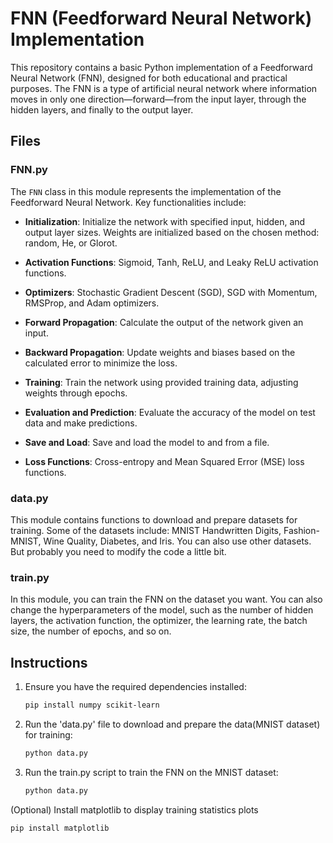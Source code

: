 # FNN (Feedforward Neural Network) Implementation

This repository contains a basic Python implementation of a Feedforward Neural Network (FNN), designed for both educational and practical purposes. The FNN is a type of artificial neural network where information moves in only one direction—forward—from the input layer, through the hidden layers, and finally to the output layer.

## Files

### FNN.py

The `FNN` class in this module represents the implementation of the Feedforward Neural Network. Key functionalities include:

- **Initialization**: Initialize the network with specified input, hidden, and output layer sizes. Weights are initialized based on the chosen method: random, He, or Glorot.

- **Activation Functions**: Sigmoid, Tanh, ReLU, and Leaky ReLU activation functions.

- **Optimizers**: Stochastic Gradient Descent (SGD), SGD with Momentum, RMSProp, and Adam optimizers.

- **Forward Propagation**: Calculate the output of the network given an input.

- **Backward Propagation**: Update weights and biases based on the calculated error to minimize the loss.

- **Training**: Train the network using provided training data, adjusting weights through epochs.

- **Evaluation and Prediction**: Evaluate the accuracy of the model on test data and make predictions.

- **Save and Load**: Save and load the model to and from a file.

- **Loss Functions**: Cross-entropy and Mean Squared Error (MSE) loss functions.

### data.py

This module contains functions to download and prepare datasets for training. Some of the datasets include: MNIST Handwritten Digits, Fashion-MNIST, Wine Quality, Diabetes, and Iris. You can also use other datasets. But probably you need to modify the code a little bit.

### train.py

In this module, you can train the FNN on the dataset you want. You can also change the hyperparameters of the model, such as the number of hidden layers, the activation function, the optimizer, the learning rate, the batch size, the number of epochs, and so on.

## Instructions

1. Ensure you have the required dependencies installed:

   ```bash
   pip install numpy scikit-learn

2. Run the 'data.py' file to download and prepare the data(MNIST dataset) for training:

   ```bash
   python data.py

3. Run the train.py script to train the FNN on the MNIST dataset:

   ```bash
   python data.py

(Optional) Install matplotlib to display training statistics plots

   ```bash
   pip install matplotlib
